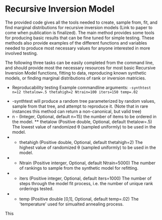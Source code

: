 # Recursive Inversion Model
 
The provided code gives all the tools needed to create, sample from, fit, and find marginal distributions for recursive inversion models (Link to paper to come when publication is finalized). The main method provides some tools for producing basic results that can be fine tuned for simple testing. These methods also provide examples of the different functions and variables needed to produce most necessary values for anyone interested in more involved testing.

The following three tasks can be easily completed from the command line, and should provide most the necessary resources for most basic Recursive Inversion Model functions, fitting to data, reproducing known synthetic models, or finding marginal distributions of rank or inversion matricies. 

- Reproducability testing
Example commandline arguments:
`-synthtest n=12 thetalow=.5 thetahigh=2 Ntrain=100 iters=150 temp=.02`
* -synthtest will produce a random tree parameterized by random values, sample from that tree, and attempt to reproduce it. (Note that in rare instances this method can return a non-canonical, but valid tree)
 * n - (Integer, Optional, default n=15) the number of items to be ordered in the model.
** thetalow (Positive double, Optional, default thetalow=.5) The lowest value of randomized θ (sampled uniformly) to be used in the model.
* * thetahigh (Positive double, Optional, default thetahigh=2) The highest value of randomized θ (sampled uniformly) to be used in the model.
* * Ntrain (Positive interger, Optional, default Ntrain=5000) The number of rankings to sample from the synthetic model for refitting.
* * iters (Positive integer, Optional, default iters=1000) The number of steps through the model fit process, i.e. the number of unique rank orderings tested.
* * temp (Positive double [0,1], Optional, default temp=.02) The 'temperature' used for simualted annealing process.



This 
